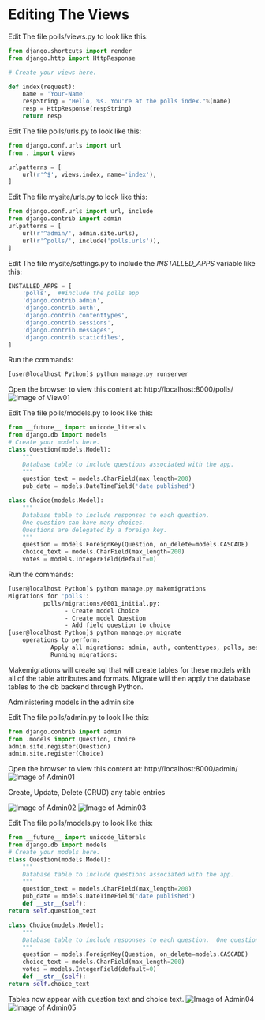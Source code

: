 Editing The Views
=================
Edit The file polls/views.py to look like this:

```py
from django.shortcuts import render
from django.http import HttpResponse

# Create your views here.

def index(request):
    name = 'Your-Name'
    respString = "Hello, %s. You're at the polls index."%(name)
    resp = HttpResponse(respString)
    return resp
```

Edit The file polls/urls.py to look like this:
```py
from django.conf.urls import url
from . import views

urlpatterns = [
    url(r'^$', views.index, name='index'),
]

```

Edit The file mysite/urls.py to look like this:
```py
from django.conf.urls import url, include
from django.contrib import admin
urlpatterns = [
    url(r'^admin/', admin.site.urls),
    url(r'^polls/', include('polls.urls')),
]
```

Edit The file mysite/settings.py to include the *INSTALLED_APPS* variable like this:
```py
INSTALLED_APPS = [
    'polls',  ##include the polls app
    'django.contrib.admin',
    'django.contrib.auth',
    'django.contrib.contenttypes',
    'django.contrib.sessions',
    'django.contrib.messages',
    'django.contrib.staticfiles',
]
```
Run the commands:
```bash
[user@localhost Python]$ python manage.py runserver
```
Open the browser to view this content at: http://localhost:8000/polls/
![Image of View01](https://github.com/derekawilson72/CodeIT-viz-prj/blob/master/Presentations/images/Views01.png?raw=true)


Edit The file polls/models.py to look like this:

```py
from __future__ import unicode_literals
from django.db import models
# Create your models here.
class Question(models.Model):
    """
    Database table to include questions associated with the app.
    """
    question_text = models.CharField(max_length=200)
    pub_date = models.DateTimeField('date published')

class Choice(models.Model):
    """
    Database table to include responses to each question.  
    One question can have many choices.  
    Questions are delegated by a foreign key.
    """
    question = models.ForeignKey(Question, on_delete=models.CASCADE)
    choice_text = models.CharField(max_length=200)
    votes = models.IntegerField(default=0)
```

Run the commands:
```bash
[user@localhost Python]$ python manage.py makemigrations
Migrations for 'polls':
		  polls/migrations/0001_initial.py:
    			- Create model Choice
    			- Create model Question
    			- Add field question to choice
[user@localhost Python]$ python manage.py migrate
	operations to perform:
  			Apply all migrations: admin, auth, contenttypes, polls, sessions
			Running migrations:
```
Makemigrations will create sql that will create tables for these models with all of the table attributes and formats. Migrate will then apply the database tables to the db backend through Python.

Administering models in the admin site

Edit The file polls/admin.py to look like this:
```py
from django.contrib import admin
from .models import Question, Choice
admin.site.register(Question)
admin.site.register(Choice)
```
Open the browser to view this content at: http://localhost:8000/admin/
![Image of Admin01](https://github.com/derekawilson72/CodeIT-viz-prj/blob/master/Presentations/images/Admin01.png)

Create, Update, Delete (CRUD) any table entries

![Image of Admin02](https://github.com/derekawilson72/CodeIT-viz-prj/blob/master/Presentations/images/Admin02.png)
![Image of Admin03](https://github.com/derekawilson72/CodeIT-viz-prj/blob/master/Presentations/images/Admin03.png)

Edit The file polls/models.py to look like this:
```py
from __future__ import unicode_literals
from django.db import models
# Create your models here.
class Question(models.Model):
    """
    Database table to include questions associated with the app.
    """
    question_text = models.CharField(max_length=200)
    pub_date = models.DateTimeField('date published')
    def __str__(self):
return self.question_text 

class Choice(models.Model):
    """
    Database table to include responses to each question.  One question can have many choices.  Questions are delegated by a foreign key.
    """
    question = models.ForeignKey(Question, on_delete=models.CASCADE)
    choice_text = models.CharField(max_length=200)
    votes = models.IntegerField(default=0)
    def __str__(self):
return self.choice_text 
```
Tables now appear with question text and choice text.
![Image of Admin04](https://github.com/derekawilson72/CodeIT-viz-prj/blob/master/Presentations/images/Admin04.png)
![Image of Admin05](https://github.com/derekawilson72/CodeIT-viz-prj/blob/master/Presentations/images/Admin05.png)

